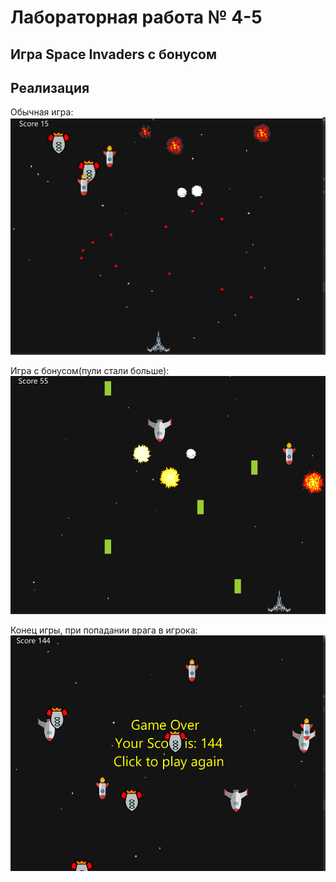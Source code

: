 # Лабораторная работа № 4-5

## Игра Space Invaders с бонусом

## Реализация

Обычная игра:
![](images/ordinary_game.jpg)

Игра с бонусом(пули стали больше):
![](images/bonus_game.jpg)

Конец игры, при попадании врага в игрока:
![](images/game_over.jpg)

##
